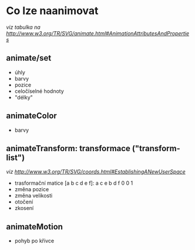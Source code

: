 Co lze naanimovat
=================
*viz tabulka na http://www.w3.org/TR/SVG/animate.html#AnimationAttributesAndProperties*

animate/set
-----------
* úhly
* barvy
* pozice
* celočíselné hodnoty
* "délky"

animateColor
------------
* barvy

animateTransform: transformace ("transform-list")
-------------------------------------------------
*viz http://www.w3.org/TR/SVG/coords.html#EstablishingANewUserSpace*
* trasformační matice [a b c d e f]:
a c e
b d f
0 0 1
* změna pozice
* změna velikosti
* otočení
* zkosení

animateMotion
-------------
* pohyb po křivce
